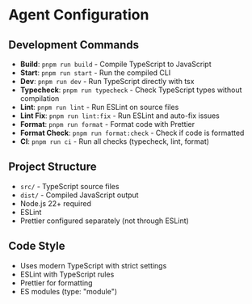 # Agent Configuration

## Development Commands

- **Build**: `pnpm run build` - Compile TypeScript to JavaScript
- **Start**: `pnpm run start` - Run the compiled CLI
- **Dev**: `pnpm run dev` - Run TypeScript directly with tsx
- **Typecheck**: `pnpm run typecheck` - Check TypeScript types without compilation
- **Lint**: `pnpm run lint` - Run ESLint on source files
- **Lint Fix**: `pnpm run lint:fix` - Run ESLint and auto-fix issues
- **Format**: `pnpm run format` - Format code with Prettier
- **Format Check**: `pnpm run format:check` - Check if code is formatted
- **CI**: `pnpm run ci` - Run all checks (typecheck, lint, format)

## Project Structure

- `src/` - TypeScript source files
- `dist/` - Compiled JavaScript output
- Node.js 22+ required
- ESLint
- Prettier configured separately (not through ESLint)

## Code Style

- Uses modern TypeScript with strict settings
- ESLint with TypeScript rules
- Prettier for formatting
- ES modules (type: "module")
